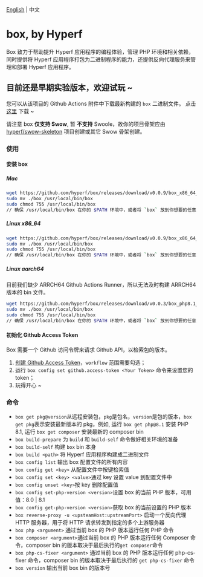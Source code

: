 [English](./README.md) | 中文

# box, by Hyperf

Box 致力于帮助提升 Hyperf 应用程序的编程体验，管理 PHP 环境和相关依赖，同时提供将 Hyperf 应用程序打包为二进制程序的能力，还提供反向代理服务来管理和部署 Hyperf 应用程序。

## 目前还是早期实验版本，欢迎试玩 ~

您可以从该项目的 Github Actions 附件中下载最新构建的 `box` 二进制文件。
点击 [这里](https://github.com/hyperf/box/actions) 下载 ~

请注意 box **仅支持 Swow**, 暂 **不支持** Swoole，故你的项目骨架应由 [hyperf/swow-skeleton](https://github.com/hyperf/swow-skeleton) 项目创建或其它 Swow 骨架创建。

### 使用

#### 安装 box

##### Mac

```bash
wget https://github.com/hyperf/box/releases/download/v0.0.9/box_x86_64_macos -O box
sudo mv ./box /usr/local/bin/box
sudo chmod 755 /usr/local/bin/box
// 确保 /usr/local/bin/box 在你的 $PATH 环境中，或者将 `box` 放到你想要的任意 $PATH 路径中
```

##### Linux x86_64

```bash
wget https://github.com/hyperf/box/releases/download/v0.0.9/box_x86_64_linux -O box
sudo mv ./box /usr/local/bin/box
sudo chmod 755 /usr/local/bin/box
// 确保 /usr/local/bin/box 在你的 $PATH 环境中，或者将 `box` 放到你想要的任意 $PATH 路径中
```
##### Linux aarch64

目前我们缺少 ARRCH64 Github Actions Runner，所以无法及时构建 ARRCH64 版本的 bin 文件。

```bash
wget https://github.com/hyperf/box/releases/download/v0.0.3/box_php8.1_aarch64_linux -O box
sudo mv ./box /usr/local/bin/box
sudo chmod 755 /usr/local/bin/box
// 确保 /usr/local/bin/box 在你的 $PATH 环境中，或者将 `box` 放到你想要的任意 $PATH 路径中
```

#### 初始化 Github Access Token

Box 需要一个 Github 访问令牌来请求 Github API，以检索包的版本。

1. [创建 Github Access Token](https://github.com/settings/tokens/new)，`workflow` 范围需要勾选；
2. 运行 `box config set github.access-token <Your Token>` 命令来设置您的 token；
3. 玩得开心 ~

### 命令

- `box get pkg@version`从远程安装包，`pkg`是包名，`version`是包的版本，`box get pkg`表示安装最新版本的 pkg，例如, 运行 `box get php@8.1` 安装 PHP 8.1, 运行 `box get composer` 安装最新的 composer bin
- `box build-prepare` 为 `build` 和 `build-self` 命令做好相关环境的准备
- `box build-self` 构建 `box` bin 本身
- `box build <path>` 将 Hyperf 应用程序构建成二进制文件
- `box config list` 输出 box 配置文件的所有内容
- `box config get <key>` 从配置文件中按键检索值
- `box config set <key> <value>`通过 key 设置 value 到配置文件中
- `box config unset <key>`按 key 删除配置值
- `box config set-php-version <version>`设置 box 的当前 PHP 版本，可用值：8.0 | 8.1
- `box config get-php-version <version>`获取 box 的当前设置的 PHP 版本
- `box reverse-proxy -u <upsteamHost:upstreamPort>` 启动一个反向代理 HTTP 服务器，用于将 HTTP 请求转发到指定的多个上游服务器
- `box php <argument>` 通过当前 box 的 PHP 版本运行任何 PHP 命令
- `box composer <argument>`通过当前 box 的 PHP 版本运行任何 Composer 命令，composer bin 的版本取决于最后执行的`get composer`命令
- `box php-cs-fixer <argument>` 通过当前 box 的 PHP 版本运行任何 php-cs-fixer 命令，composer bin 的版本取决于最后执行的 `get php-cs-fixer` 命令
- `box version` 输出当前 box bin 的版本号
